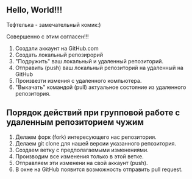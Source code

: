 ## Hello, World!!!

Тефтелька - замечательный комик:)

Совершенно с этим согласен!!!

1. Создали аккаунт на GitHub.com
2. Создать локальный репозирорий
3. "Подружить" ваш локальный и удаленный репозиторий.
4. Отправить (push) ваш локальный репозиторий на удаленный на GitHub
5. Произвезти измения с удаленного компьютера.
6. "Выкачать" командой (pull) актуальное состояние из удаленного репозитория.

## Порядок действий при групповой работе с удаленным репозиторием чужим

1. Делаем форк (fork) интересующего нас репозитория.
2. Делаем git clone для нашей версии указанного репозитория.
3. Создаем ветку с предполагаемыми изменениями.
4. Производим все изменения только в этой ветке.
5. Отправляем эти изменени на свой аккаунт (push).
6. В окне на GitHub появится возможность отправить pull request.

